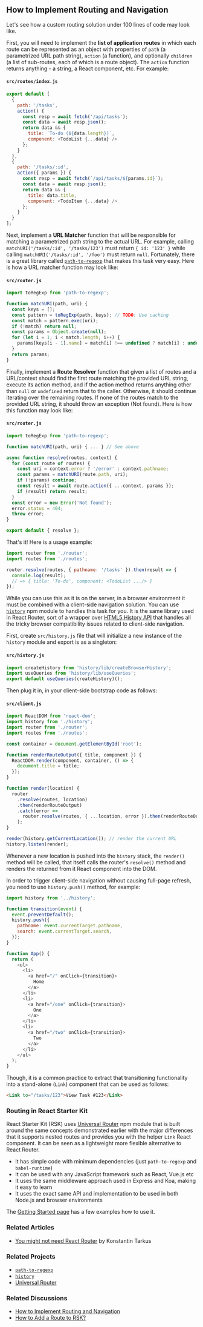 ## How to Implement Routing and Navigation

Let's see how a custom routing solution under 100 lines of code may look like.

First, you will need to implement the **list of application routes** in which each route can be
represented as an object with properties of `path` (a parametrized URL path string), `action`
(a function), and optionally `children` (a list of sub-routes, each of which is a route object).
The `action` function returns anything - a string, a React component, etc. For example:

#### `src/routes/index.js`

```js
export default [
  {
    path: '/tasks',
    action() {
      const resp = await fetch('/api/tasks');
      const data = await resp.json();
      return data && {
        title: `To-do (${data.length})`,
        component: <TodoList {...data} />
      };
    }
  },
  {
    path: '/tasks/:id',
    action({ params }) {
      const resp = await fetch(`/api/tasks/${params.id}`);
      const data = await resp.json();
      return data && {
        title: data.title,
        component: <TodoItem {...data} />
      };
    }
  }
];
```

Next, implement a **URL Matcher** function that will be responsible for matching a parametrized
path string to the actual URL. For example, calling `matchURI('/tasks/:id', '/tasks/123')` must
return `{ id: '123' }` while calling `matchURI('/tasks/:id', '/foo')` must return `null`.
Fortunately, there is a great library called [`path-to-regexp`](https://github.com/pillarjs/path-to-regexp)
that makes this task very easy. Here is how a URL matcher function may look like:

#### `src/router.js`

```js
import toRegExp from 'path-to-regexp';

function matchURI(path, uri) {
  const keys = [];
  const pattern = toRegExp(path, keys); // TODO: Use caching
  const match = pattern.exec(uri);
  if (!match) return null;
  const params = Object.create(null);
  for (let i = 1; i < match.length; i++) {
    params[keys[i - 1].name] = match[i] !== undefined ? match[i] : undefined;
  }
  return params;
}
```

Finally, implement a **Route Resolver** function that given a list of routes and a URL/context
should find the first route matching the provided URL string, execute its action method, and if the
action method returns anything other than `null` or `undefined` return that to the caller.
Otherwise, it should continue iterating over the remaining routes. If none of the routes match to the
provided URL string, it should throw an exception (Not found). Here is how this function may look like:

#### `src/router.js`

```js
import toRegExp from 'path-to-regexp';

function matchURI(path, uri) { ... } // See above

async function resolve(routes, context) {
  for (const route of routes) {
    const uri = context.error ? '/error' : context.pathname;
    const params = matchURI(route.path, uri);
    if (!params) continue;
    const result = await route.action({ ...context, params });
    if (result) return result;
  }
  const error = new Error('Not found');
  error.status = 404;
  throw error;
}

export default { resolve };
```

That's it! Here is a usage example:

```js
import router from './router';
import routes from './routes';

router.resolve(routes, { pathname: '/tasks' }).then(result => {
  console.log(result);
  // => { title: 'To-do', component: <TodoList .../> }
});
```

While you can use this as it is on the server, in a browser environment it must be combined with a
client-side navigation solution. You can use [`history`](https://github.com/ReactTraining/history)
npm module to handles this task for you. It is the same library used in React Router, sort of a
wrapper over [HTML5 History API](https://developer.mozilla.org/docs/Web/API/History_API) that
handles all the tricky browser compatibility issues related to client-side navigation.

First, create `src/history.js` file that will initialize a new instance of the `history` module
and export is as a singleton:

#### `src/history.js`

```js
import createHistory from 'history/lib/createBrowserHistory';
import useQueries from 'history/lib/useQueries';
export default useQueries(createHistory)();
```

Then plug it in, in your client-side bootstrap code as follows:

#### `src/client.js`

```js
import ReactDOM from 'react-dom';
import history from './history';
import router from './router';
import routes from './routes';

const container = document.getElementById('root');

function renderRouteOutput({ title, component }) {
  ReactDOM.render(component, container, () => {
    document.title = title;
  });
}

function render(location) {
  router
    .resolve(routes, location)
    .then(renderRouteOutput)
    .catch(error =>
      router.resolve(routes, { ...location, error }).then(renderRouteOutput),
    );
}

render(history.getCurrentLocation()); // render the current URL
history.listen(render);
```

Whenever a new location is pushed into the `history` stack, the `render()` method will be called,
that itself calls the router's `resolve()` method and renders the returned from it React component
into the DOM.

In order to trigger client-side navigation without causing full-page refresh, you need to use
`history.push()` method, for example:

```js
import history from '../history';

function transition(event) {
  event.preventDefault();
  history.push({
    pathname: event.currentTarget.pathname,
    search: event.currentTarget.search,
  });
}

function App() {
  return (
    <ul>
      <li>
        <a href="/" onClick={transition}>
          Home
        </a>
      </li>
      <li>
        <a href="/one" onClick={transition}>
          One
        </a>
      </li>
      <li>
        <a href="/two" onClick={transition}>
          Two
        </a>
      </li>
    </ul>
  );
}
```

Though, it is a common practice to extract that transitioning functionality into a stand-alone
(`Link`) component that can be used as follows:

```html
<Link to="/tasks/123">View Task #123</Link>
```

### Routing in React Starter Kit

React Starter Kit (RSK) uses [Universal Router](https://github.com/kriasoft/universal-router) npm
module that is built around the same concepts demonstrated earlier with the major differences that
it supports nested routes and provides you with the helper `Link` React component. It can be seen as
a lightweight more flexible alternative to React Router.

- It has simple code with minimum dependencies (just `path-to-regexp` and `babel-runtime`)
- It can be used with any JavaScript framework such as React, Vue.js etc
- It uses the same middleware approach used in Express and Koa, making it easy to learn
- It uses the exact same API and implementation to be used in both Node.js and browser environments

The [Getting Started page](https://github.com/kriasoft/universal-router/blob/master/docs/getting-started.md)
has a few examples how to use it.

### Related Articles

- [You might not need React Router](https://medium.freecodecamp.com/you-might-not-need-react-router-38673620f3d) by Konstantin Tarkus

### Related Projects

- [`path-to-regexp`](https://github.com/pillarjs/path-to-regexp)
- [`history`](https://github.com/ReactTraining/history)
- [Universal Router](https://github.com/kriasoft/universal-router)

### Related Discussions

- [How to Implement Routing and Navigation](https://github.com/kriasoft/react-starter-kit/issues/748)
- [How to Add a Route to RSK?](https://github.com/kriasoft/react-starter-kit/issues/754)
